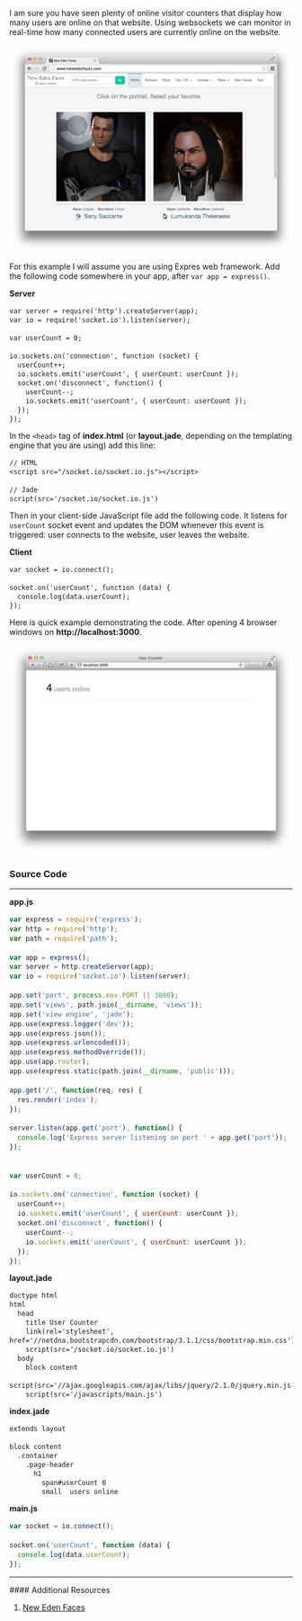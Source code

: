 I am sure you have seen plenty of online visitor counters that display how many
users are online on that website. Using websockets we can monitor in real-time
how many connected users are currently online on the website.

![](images/backend/intermediate/who-is-online-with-socketio-1.png)

For this example I will assume you are using Expres web framework. Add the
following code somewhere in your app, after `var app = express()`.

**Server**
```
var server = require('http').createServer(app);
var io = require('socket.io').listen(server);

var userCount = 0;

io.sockets.on('connection', function (socket) {
  userCount++;
  io.sockets.emit('userCount', { userCount: userCount });
  socket.on('disconnect', function() {
    userCount--;
    io.sockets.emit('userCount', { userCount: userCount });
  });
});
```

In the `<head>` tag of **index.html** (or **layout.jade**, depending on the
templating engine that you are using) add this line:

```
// HTML
<script src="/socket.io/socket.io.js"></script>

// Jade
script(src='/socket.io/socket.io.js')
```


Then in your client-side JavaScript file add the following code. It
listens for `userCount` socket event and updates the DOM whenever this
event is triggered: user connects to the website, user leaves the website.

**Client**
```
var socket = io.connect();

socket.on('userCount', function (data) {
  console.log(data.userCount);
});
```

Here is quick example demonstrating the code. After opening 4 browser windows
on **http://localhost:3000**.

![](images/backend/intermediate/who-is-online-with-socketio-2.png)

### <i class="fa fa-code text-danger"></i> Source Code
<hr>

**app.js**
```javascript
var express = require('express');
var http = require('http');
var path = require('path');

var app = express();
var server = http.createServer(app);
var io = require('socket.io').listen(server);

app.set('port', process.env.PORT || 3000);
app.set('views', path.join(__dirname, 'views'));
app.set('view engine', 'jade');
app.use(express.logger('dev'));
app.use(express.json());
app.use(express.urlencoded());
app.use(express.methodOverride());
app.use(app.router);
app.use(express.static(path.join(__dirname, 'public')));

app.get('/', function(req, res) {
  res.render('index');
});

server.listen(app.get('port'), function() {
  console.log('Express server listening on port ' + app.get('port'));
});


var userCount = 0;

io.sockets.on('connection', function (socket) {
  userCount++;
  io.sockets.emit('userCount', { userCount: userCount });
  socket.on('disconnect', function() {
    userCount--;
    io.sockets.emit('userCount', { userCount: userCount });
  });
});
```

**layout.jade**
```jade
doctype html
html
  head
    title User Counter
    link(rel='stylesheet', href='//netdna.bootstrapcdn.com/bootstrap/3.1.1/css/bootstrap.min.css')
    script(src='/socket.io/socket.io.js')
  body
    block content
    script(src='//ajax.googleapis.com/ajax/libs/jquery/2.1.0/jquery.min.js')
    script(src='/javascripts/main.js')
```

**index.jade**
```jade
extends layout

block content
  .container
    .page-header
      h1
        span#userCount 0
        small  users online
```

**main.js**
```javascript
var socket = io.connect();

socket.on('userCount', function (data) {
  console.log(data.userCount);
});
```

<hr>
#### <i class="fa fa-lightbulb-o text-danger"></i> Additional Resources

1. [New Eden Faces](http://www.newedenfaces.com)
